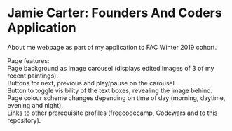 # Jamie Carter: Founders And Coders Application

About me webpage as part of my application to FAC Winter 2019 cohort.

Page features:<br />
Page background as image carousel (displays edited images of 3 of my recent paintings). <br />
Buttons for next, previous and play/pause on the carousel. <br />
Button to toggle visibility of the text boxes, revealing the image behind. <br />
Page colour scheme changes depending on time of day (morning, daytime, evening and night). <br />
Links to other prerequisite profiles (freecodecamp, Codewars and to this repository).


